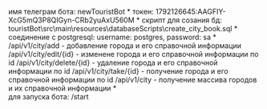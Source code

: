 имя телеграм бота: newTouristBot
*
токен: 1792126645:AAGFIY-XcG5mQ3P8QIGyn-CRb2yuAxU560M
*
скрипт для созания бд: touristBot\src\main\resources\databaseScripts\create_city_book.sql
*
соединение с postgresql: username: postgres, password: sa
*
/api/v1/city/add - добавление города и его справочной информации
/api/v1/city/edit/{id} - изменене города и его справочной информации по id
/api/v1/city/delete/{id} - удаление города и его справочной информации по id
/api/v1/city/take/{id} - получение города и его справочной информации по id
/api/v1/city - получение массива городов и их справочной информации
*                         
для запуска бота: /start

